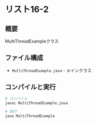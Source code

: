 # リスト16-2

## 概要
MultiThreadExampleクラス

## ファイル構成
- `MultiThreadExample.java` - メインクラス

## コンパイルと実行
```bash
# コンパイル
javac MultiThreadExample.java

# 実行
java MultiThreadExample
```
